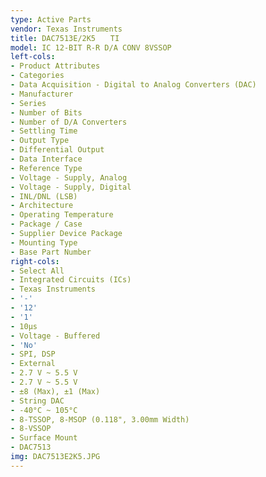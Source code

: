```yaml
---
type: Active Parts
vendor: Texas Instruments
title: DAC7513E/2K5　　TI
model: IC 12-BIT R-R D/A CONV 8VSSOP
left-cols:
- Product Attributes
- Categories
- Data Acquisition - Digital to Analog Converters (DAC)
- Manufacturer
- Series
- Number of Bits
- Number of D/A Converters
- Settling Time
- Output Type
- Differential Output
- Data Interface
- Reference Type
- Voltage - Supply, Analog
- Voltage - Supply, Digital
- INL/DNL (LSB)
- Architecture
- Operating Temperature
- Package / Case
- Supplier Device Package
- Mounting Type
- Base Part Number
right-cols:
- Select All
- Integrated Circuits (ICs)
- Texas Instruments
- '-'
- '12'
- '1'
- 10µs
- Voltage - Buffered
- 'No'
- SPI, DSP
- External
- 2.7 V ~ 5.5 V
- 2.7 V ~ 5.5 V
- ±8 (Max), ±1 (Max)
- String DAC
- -40°C ~ 105°C
- 8-TSSOP, 8-MSOP (0.118", 3.00mm Width)
- 8-VSSOP
- Surface Mount
- DAC7513
img: DAC7513E2K5.JPG
---
```


